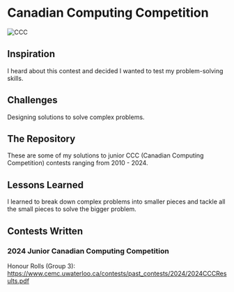 # Canadian Computing Competition

![CCC](https://github.com/user-attachments/assets/daf86fb2-7301-4772-83d7-2856e1aea159)

## Inspiration

I heard about this contest and decided I wanted to test my problem-solving skills.

## Challenges

Designing solutions to solve complex problems.

## The Repository

These are some of my solutions to junior CCC (Canadian Computing Competition) contests ranging from 2010 - 2024.

## Lessons Learned

I learned to break down complex problems into smaller pieces and tackle all the small pieces to solve the bigger problem.

## Contests Written

### 2024 Junior Canadian Computing Competition

Honour Rolls (Group 3): https://www.cemc.uwaterloo.ca/contests/past_contests/2024/2024CCCResults.pdf
